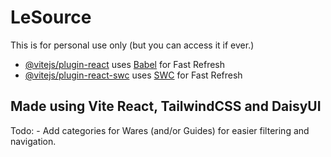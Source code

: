 # LeSource

This is for personal use only (but you can access it if ever.)


- [@vitejs/plugin-react](https://github.com/vitejs/vite-plugin-react/blob/main/packages/plugin-react/README.md) uses [Babel](https://babeljs.io/) for Fast Refresh
- [@vitejs/plugin-react-swc](https://github.com/vitejs/vite-plugin-react-swc) uses [SWC](https://swc.rs/) for Fast Refresh

## Made using Vite React, TailwindCSS and DaisyUI

Todo:
    - Add categories for Wares (and/or Guides) for easier filtering and navigation.
